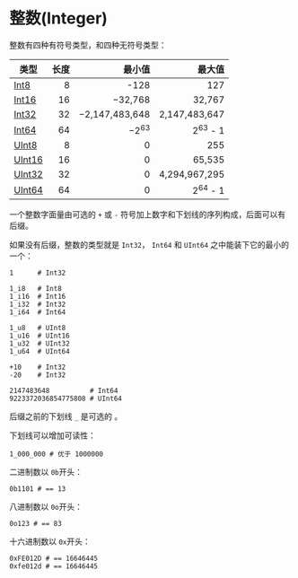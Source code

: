 # 整数(Integer)

整数有四种有符号类型，和四种无符号类型：

类型 | 长度  | 最小值 | 最大值
 ---------- | -----------: | -----------: |-----------:
[Int8](http://crystal-lang.org/api/Int8.html)  | 8       | -128 | 127
[Int16](http://crystal-lang.org/api/Int16.html)  | 16 | −32,768 | 32,767
[Int32](http://crystal-lang.org/api/Int32.html) | 32  | −2,147,483,648 | 2,147,483,647
[Int64](http://crystal-lang.org/api/Int64.html)   |  64 | −2<sup>63</sup> | 2<sup>63</sup> - 1
[UInt8](http://crystal-lang.org/api/UInt8.html) | 8 |  0 | 255
[UInt16](http://crystal-lang.org/api/UInt16.html) | 16 | 0 | 65,535
[UInt32](http://crystal-lang.org/api/UInt32.html) | 32 |  0 | 4,294,967,295
[UInt64](http://crystal-lang.org/api/UInt64.html) | 64 | 0 | 2<sup>64</sup> - 1

一个整数字面量由可选的 `+` 或 `-` 符号加上数字和下划线的序列构成，后面可以有后缀。

如果没有后缀，整数的类型就是 `Int32`， `Int64` 和 `UInt64` 之中能装下它的最小的一个：

```crystal
1      # Int32

1_i8   # Int8
1_i16  # Int16
1_i32  # Int32
1_i64  # Int64

1_u8   # UInt8
1_u16  # UInt16
1_u32  # UInt32
1_u64  # UInt64

+10    # Int32
-20    # Int32

2147483648          # Int64
9223372036854775808 # UInt64
```

后缀之前的下划线 `_` 是可选的 。

下划线可以增加可读性：

```crystal
1_000_000 # 优于 1000000
```

二进制数以 `0b`开头：

```crystal
0b1101 # == 13
```

八进制数以 `0o`开头：

```crystal
0o123 # == 83
```

十六进制数以 `0x`开头：

```crystal
0xFE012D # == 16646445
0xfe012d # == 16646445
```

